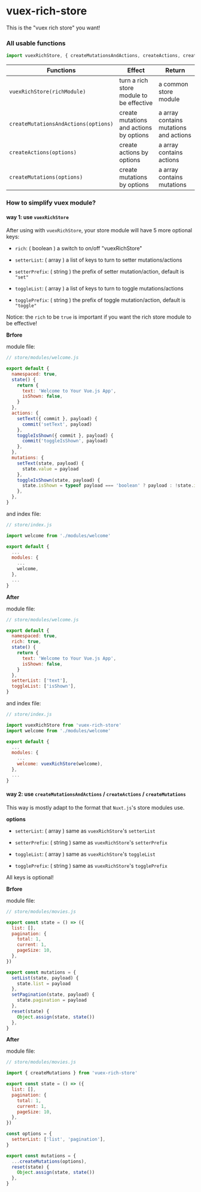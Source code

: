 # vuex-rich-store

This is the "vuex rich store" you want!

### All usable functions

```js
import vuexRichStore, { createMutationsAndActions, createActions, createMutations } from 'vuex-rich-store'
```

| Functions                            | Effect                                   | Return                                 |
| ------------------------------------ | ---------------------------------------- | -------------------------------------- |
| `vuexRichStore(richModule)`          | turn a rich store module to be effective | a common store module                  |
| `createMutationsAndActions(options)` | create mutations and actions by options  | a array contains mutations and actions |
| `createActions(options)`             | create actions by options                | a array contains actions               |
| `createMutations(options)`           | create mutations by options              | a array contains mutations             |

### How to simplify vuex module?

#### way 1: use `vuexRichStore`

After using with `vuexRichStore`, your store module will have 5 more optional keys:

- `rich`: ( boolean ) a switch to on/off "vuexRichStore"

- `setterList`: ( array ) a list of keys to turn to setter mutations/actions

- `setterPrefix`: ( string ) the prefix of setter mutation/action, default is `"set"`

- `toggleList`: ( array ) a list of keys to turn to toggle mutations/actions

- `togglePrefix`: ( string ) the prefix of toggle mutation/action, default is `"toggle"`

Notice: the `rich` to be `true` is important if you want the rich store module to be effective!

**Brfore**

module file:

```js
// store/modules/welcome.js

export default {
  namespaced: true,
  state() {
    return {
      text: 'Welcome to Your Vue.js App',
      isShown: false,
    }
  },
  actions: {
    setText({ commit }, payload) {
      commit('setText', payload)
    },
    toggleIsShown({ commit }, payload) {
      commit('toggleIsShown', payload)
    },
  },
  mutations: {
    setText(state, payload) {
      state.value = payload
    },
    toggleIsShown(state, payload) {
      state.isShown = typeof payload === 'boolean' ? payload : !state.isShown
    },
  },
}
```

and index file:

```js
// store/index.js

import welcome from './modules/welcome'

export default {
  ...
  modules: {
    ...
    welcome,
  },
  ...
}
```

**After**

module file:

```js
// store/modules/welcome.js

export default {
  namespaced: true,
  rich: true,
  state() {
    return {
      text: 'Welcome to Your Vue.js App',
      isShown: false,
    }
  },
  setterList: ['text'],
  toggleList: ['isShown'],
}
```

and index file:

```js
// store/index.js

import vuexRichStore from 'vuex-rich-store'
import welcome from './modules/welcome'

export default {
  ...
  modules: {
    ...
    welcome: vuexRichStore(welcome),
  },
  ...
}
```

#### way 2: use `createMutationsAndActions` / `createActions` / `createMutations`

This way is mostly adapt to the format that `Nuxt.js`'s store modules use.

**options**

- `setterList`: ( array ) same as `vuexRichStore`'s `setterList`

- `setterPrefix`: ( string ) same as `vuexRichStore`'s `setterPrefix`

- `toggleList`: ( array ) same as `vuexRichStore`'s `toggleList`

- `togglePrefix`: ( string ) same as `vuexRichStore`'s `togglePrefix`

All keys is optional!

**Brfore**

module file:

```js
// store/modules/movies.js

export const state = () => ({
  list: [],
  pagination: {
    total: 1,
    current: 1,
    pageSize: 10,
  },
})

export const mutations = {
  setList(state, payload) {
    state.list = payload
  },
  setPagination(state, payload) {
    state.pagination = payload
  },
  reset(state) {
    Object.assign(state, state())
  },
}
```

**After**

module file:

```js
// store/modules/movies.js

import { createMutations } from 'vuex-rich-store'

export const state = () => ({
  list: [],
  pagination: {
    total: 1,
    current: 1,
    pageSize: 10,
  },
})

const options = {
  setterList: ['list', 'pagination'],
}

export const mutations = {
  ...createMutations(options),
  reset(state) {
    Object.assign(state, state())
  },
}
```
